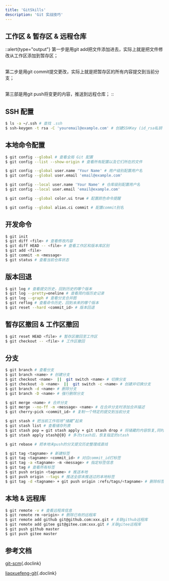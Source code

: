 ```yaml
---
title: 'GitSkills'
description: 'Git 实战技巧'
---
```




## 工作区 & 暂存区 & 远程仓库

::alert{type="output"}
第一步是用git add把文件添加进去，实际上就是把文件修改从工作区添加到暂存区；
<br />
<br />

第二步是用git commit提交更改，实际上就是把暂存区的所有内容提交到当前分支；
<br />
<br />

第三部是用git push将变更的内容，推送到远程仓库；
::


## SSH 配置
```bash
$ ls -a ~/.ssh # 查找 .ssh
$ ssh-keygen -t rsa -C 'youremail@example.com' # 创建SSHKey (id_rsa私钥 id_rsa.pub公钥)
```


## 本地命令配置
```bash
$ git config --global # 查看全局 Git 配置
$ git config --list --show-origin # 查看所有配置以及它们所在的文件

$ git config --global user.name 'Your Name' # 用户级别配置用户名
$ git config --global user.email 'email@example.com'

$ git config --local user.name 'Your Name' # 仓库级别配置用户名
$ git config --local user.email 'email@example.com'

$ git config --global color.ui true # 配置颜色命令提醒

$ git config --global alias.ci commit # 配置commit别名
```


## 开发命令
```bash
$ git init 
$ git diff <file> # 查看修改内容
$ git diff HEAD -- <file> # 查看工作区和版本库区别
$ git add <file>
$ git commit -m <message>
$ git status # 查看当前仓库状态
```


## 版本回退
```bash
$ git log # 查看提交历史，回到历史的哪个版本
$ git log --pretty=oneline # 查看简约版历史记录
$ git log --graph # 查看分支合并图
$ git reflog # 查看命令历史，回到未来的哪个版本
$ git reset --hard <commit_id> # 版本回退
```


## 暂存区撤回 & 工作区撤回
```bash
$ git reset HEAD <file> # 暂存区撤回至工作区
$ git checkout -- <file> # 工作区撤回
```


## 分支
```bash
$ git branch # 查看分支
$ git branch <name> # 创建分支
$ git checkout <name>  ||  git switch <name> # 切换分支
$ git checkout -b <name>  ||  git switch -c <name> # 创建并切换分支
$ git branch -d <name> # 删除分支
$ git branch -D <name> # 强行删除分支

$ git merge <name> # 合并分支
$ git merge --no-ff -m <message> <name> # 在合并分支时添加合并描述
$ git cherry-pick <commit_id> # 复制一个特定的提交到当前分支

$ git stash # 把当前工作现场“储藏”起来
$ git stash list # 查看储存列表
$ git stash pop = git stash apply + git stash drop # 将储藏的内容恢复,同时把stash内容删除掉
$ git stash apply stash@{0} # 多次stash后，恢复指定的stash

$ git rebase # 把本地未push的分叉提交历史整理成直线

$ git tag <tagname> # 新建标签
$ git tag <tagname> <commit_id> # 对应commit_id打标签
$ git tag -a <tagname> -m <message> # 指定标签信息
$ git tag # 查看所有标签
$ git push origin <tagname> # 推送本地
$ git push origin --tags # 推送全部未推送过的本地标签
$ git tag -d <tagname> + git push origin :refs/tags/<tagname> # 删除标签
```


## 本地 & 远程库
```bash
$ git remote -v # 查看远程库信息
$ git remote rm <origin> # 删除已有的远程库
$ git remote add github git@github.com:xxx.git # 关联github远程库
$ git remote add gitee git@gitee.com:xxx.git # 关联gitee远程库
$ git push github master
$ git push gitee master
```


## 参考文档
[git-scm](http://git-scm.com){.doclink}

[liaoxuefeng-git](https://liaoxuefeng.gitee.io/resource.liaoxuefeng.com/git/git-cheat-sheet.pdf){.doclink}

